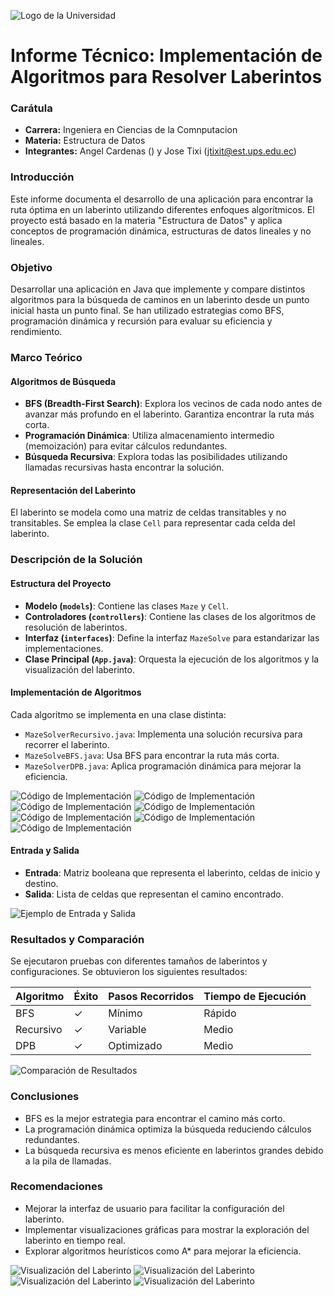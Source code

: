 
![Logo de la Universidad](https://upload.wikimedia.org/wikipedia/commons/b/b0/Logo_Universidad_Polit%C3%A9cnica_Salesiana_del_Ecuador.png)

# Informe Técnico: Implementación de Algoritmos para Resolver Laberintos


### Carátula
- **Carrera:** Ingeniera en Ciencias de la Comnputacion
- **Materia:** Estructura de Datos
- **Integrantes:** Angel Cardenas () y Jose Tixi (jtixit@est.ups.edu.ec)

### Introducción
Este informe documenta el desarrollo de una aplicación para encontrar la ruta óptima en un laberinto utilizando diferentes enfoques algorítmicos. El proyecto está basado en la materia "Estructura de Datos" y aplica conceptos de programación dinámica, estructuras de datos lineales y no lineales.

### Objetivo
Desarrollar una aplicación en Java que implemente y compare distintos algoritmos para la búsqueda de caminos en un laberinto desde un punto inicial hasta un punto final. Se han utilizado estrategias como BFS, programación dinámica y recursión para evaluar su eficiencia y rendimiento.

### Marco Teórico
#### Algoritmos de Búsqueda
- **BFS (Breadth-First Search)**: Explora los vecinos de cada nodo antes de avanzar más profundo en el laberinto. Garantiza encontrar la ruta más corta.
- **Programación Dinámica**: Utiliza almacenamiento intermedio (memoización) para evitar cálculos redundantes.
- **Búsqueda Recursiva**: Explora todas las posibilidades utilizando llamadas recursivas hasta encontrar la solución.

#### Representación del Laberinto
El laberinto se modela como una matriz de celdas transitables y no transitables. Se emplea la clase `Cell` para representar cada celda del laberinto.

### Descripción de la Solución
#### Estructura del Proyecto
- **Modelo (`models`)**: Contiene las clases `Maze` y `Cell`.
- **Controladores (`controllers`)**: Contiene las clases de los algoritmos de resolución de laberintos.
- **Interfaz (`interfaces`)**: Define la interfaz `MazeSolve` para estandarizar las implementaciones.
- **Clase Principal (`App.java`)**: Orquesta la ejecución de los algoritmos y la visualización del laberinto.

#### Implementación de Algoritmos
Cada algoritmo se implementa en una clase distinta:
- `MazeSolverRecursivo.java`: Implementa una solución recursiva para recorrer el laberinto.
- `MazeSolveBFS.java`: Usa BFS para encontrar la ruta más corta.
- `MazeSolverDPB.java`: Aplica programación dinámica para mejorar la eficiencia.

![Código de Implementación](Imagenes/Implementacion1.png)
![Código de Implementación](Imagenes/Implementacion2.png)
![Código de Implementación](Imagenes/Implementacion3.png)
![Código de Implementación](Imagenes/Implementacion4.png)
![Código de Implementación](Imagenes/Implementacion5.png)
![Código de Implementación](Imagenes/Implementacion6.png)
![Código de Implementación](Imagenes/Implementacion7.png)

#### Entrada y Salida
- **Entrada**: Matriz booleana que representa el laberinto, celdas de inicio y destino.
- **Salida**: Lista de celdas que representan el camino encontrado.

![Ejemplo de Entrada y Salida](Imagenes/ES.png)

### Resultados y Comparación
Se ejecutaron pruebas con diferentes tamaños de laberintos y configuraciones. Se obtuvieron los siguientes resultados:

| Algoritmo  | Éxito | Pasos Recorridos | Tiempo de Ejecución |
|------------|-------|-----------------|---------------------|
| BFS        | ✓     | Mínimo          | Rápido              |
| Recursivo  | ✓     | Variable        | Medio               |
| DPB        | ✓     | Optimizado      | Medio               |

![Comparación de Resultados](Imagenes/Comparacion4.png)

### Conclusiones
- BFS es la mejor estrategia para encontrar el camino más corto.
- La programación dinámica optimiza la búsqueda reduciendo cálculos redundantes.
- La búsqueda recursiva es menos eficiente en laberintos grandes debido a la pila de llamadas.

### Recomendaciones
- Mejorar la interfaz de usuario para facilitar la configuración del laberinto.
- Implementar visualizaciones gráficas para mostrar la exploración del laberinto en tiempo real.
- Explorar algoritmos heurísticos como A* para mejorar la eficiencia.

![Visualización del Laberinto](Imagenes/BFS.png)
![Visualización del Laberinto](Imagenes/DFS.png)
![Visualización del Laberinto](Imagenes/Dinamico.png)
![Visualización del Laberinto](Imagenes/Recursivo.png)
